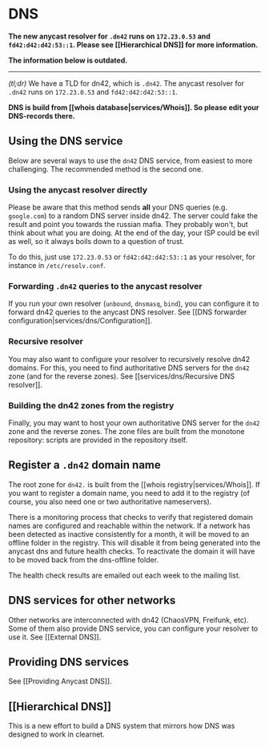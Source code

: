 # DNS
**The new anycast resolver for `.dn42` runs on `172.23.0.53` and `fd42:d42:d42:53::1`. Please see [[Hierarchical DNS]] for more information.**

**The information below is outdated.** 
***

*(tl;dr)* We have a TLD for dn42, which is `.dn42`. The anycast resolver for `.dn42` runs on `172.23.0.53` and `fd42:d42:d42:53::1`.

**DNS is build from [[whois database|services/Whois]]. So please edit your DNS-records there.**

## Using the DNS service

Below are several ways to use the `dn42` DNS service, from easiest to more challenging. The recommended method is the second one.

### Using the anycast resolver directly

Please be aware that this method sends **all** your DNS queries (e.g. `google.com`) to a random DNS server inside dn42. The server could fake the result and point you towards the russian mafia. They probably won't, but think about what you are doing. At the end of the day, your ISP could be evil as well, so it always boils down to a question of trust.

To do this, just use `172.23.0.53` or `fd42:d42:d42:53::1` as your resolver, for instance in `/etc/resolv.conf`.

### Forwarding `.dn42` queries to the anycast resolver

If you run your own resolver (`unbound`, `dnsmasq`, `bind`), you can configure it to forward dn42 queries to the anycast DNS resolver. See [[DNS forwarder configuration|services/dns/Configuration]].

### Recursive resolver

You may also want to configure your resolver to recursively resolve dn42 domains. For this, you need to find authoritative DNS servers for the `dn42` zone (and for the reverse zones). See [[services/dns/Recursive DNS resolver]].

### Building the dn42 zones from the registry

Finally, you may want to host your own authoritative DNS server for the `dn42` zone and the reverse zones. The zone files are built from the monotone repository: scripts are provided in the repository itself.

## Register a `.dn42` domain name

The root zone for `dn42.` is built from the [[whois registry|services/Whois]]. If you want to register a domain name, you need to add it to the registry (of course, you also need one or two authoritative nameservers).

There is a monitoring process that checks to verify that registered domain names are configured and reachable within the network. If a network has been detected as inactive consistently for a month, it will be moved to an offline folder in the registry. This will disable it from being generated into the anycast dns and future health checks. To reactivate the domain it will have to be moved back from the dns-offline folder. 

The health check results are emailed out each week to the mailing list.

## DNS services for other networks

Other networks are interconnected with dn42 (ChaosVPN, Freifunk, etc). Some of them also provide DNS service, you can configure your resolver to use it. See [[External DNS]].

## Providing DNS services

See [[Providing Anycast DNS]].

## [[Hierarchical DNS]]

This is a new effort to build a DNS system that mirrors how DNS was designed to work in clearnet. 